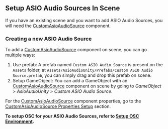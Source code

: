 ## Setup ASIO Audio Sources In Scene

If you have an existing scene and you want to add ASIO Audio Sources, you will need the [CustomAsioAudioSource](/docs/Audio%20Components/CustomAsioAudioSource.md) component.

### Creating a new ASIO Audio Source

To add a [CustomAsioAudioSource](/docs/Audio%20Components/CustomAsioAudioSource.md) component on scene, you can go multiple ways:

1. Use prefab: A prefab named `Custom ASIO Audio Source` is present on the `Assets` folder, at `Assets/AsioAudioUnity/Prefabs/Custom ASIO Audio Source.prefab`, you can simply drag and drop this prefab on scene.
2. Setup GameObject: You can add a GameObject with an [CustomAsioAudioSource](/docs/Audio%20Components/CustomAsioAudioSource.md) component on scene by going to *GameObject > AsioAudioUnity > Custom ASIO Audio Source*.

For the [CustomAsioAudioSource](/docs/Audio%20Components/CustomAsioAudioSource.md) component properties, go to the [CustomAsioAudioSource Properties Setup](/docs/Audio%20Components/CustomAsioAudioSource.md#properties-setup) section.

**To setup OSC for your ASIO Audio Sources, refer to [Setup OSC Environment](/docs/SetupOscEnvironment.md).**


